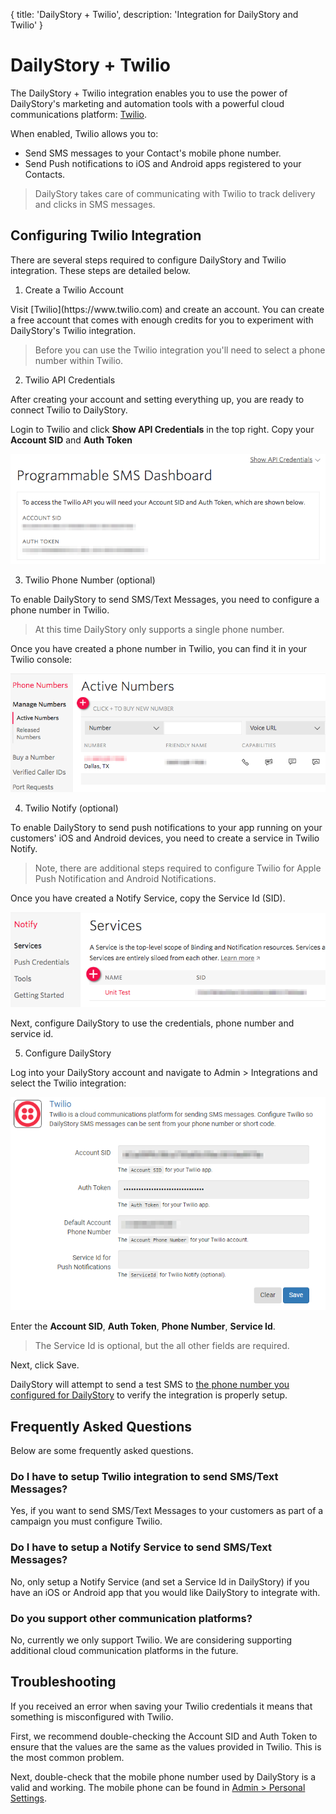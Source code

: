 {
	title: 'DailyStory + Twilio',
	description: 'Integration for DailyStory and Twilio'
}
# DailyStory + Twilio
The DailyStory + Twilio integration enables you to use the power of DailyStory's marketing and automation tools with a powerful cloud communications platform: [Twilio](https://www.twilio.com/).

When enabled, Twilio allows you to: 

* Send SMS messages to your Contact's mobile phone number.
* Send Push notifications to iOS and Android apps registered to your Contacts.
	
> DailyStory takes care of communicating with Twilio to track delivery and clicks in SMS messages.

## Configuring Twilio Integration
There are several steps required to configure DailyStory and Twilio integration. These steps are detailed below.

<ol class="step"><li value="1">Create a Twilio Account</li></ol>
Visit [Twilio](https://www.twilio.com) and create an account. You can create a free account that comes with enough credits for you to experiment with DailyStory's Twilio integration.

> Before you can use the Twilio integration you'll need to select a phone number within Twilio.

<ol class="step"><li value="2">Twilio API Credentials</li></ol>
After creating your account and setting everything up, you are ready to connect Twilio to DailyStory.

Login to Twilio and click **Show API Credentials** in the top right. Copy your **Account SID** and **Auth Token**

![DailyStory + Twilio API Credentials](/articles/integrations/twilio-01.png "DailyStory + Twilio API Keys")

<ol class="step"><li value="3">Twilio Phone Number (optional)</li></ol>

To enable DailyStory to send SMS/Text Messages, you need to configure a phone number in Twilio.

> At this time DailyStory only supports a single phone number.

Once you have created a phone number in Twilio, you can find it in your Twilio console:

![Twilio Phone Number](/articles/integrations/twilio-02.png "Twilio Phone Number")

<ol class="step"><li value="4">Twilio Notify (optional)</li></ol>

To enable DailyStory to send push notifications to your app running on your customers' iOS and Android devices, you need to create a service in Twilio Notify.

> Note, there are additional steps required to configure Twilio for Apple Push Notification and Android Notifications.

Once you have created a Notify Service, copy the Service Id (SID).

![Twilio Service Id](/articles/integrations/twilio-03.png "Twilio Service Id")

Next, configure DailyStory to use the credentials, phone number and service id.

<ol class="step"><li value="5">Configure DailyStory</li></ol>
Log into your DailyStory account and navigate to Admin > Integrations and select the Twilio integration:

![DailyStory + Twilio](/articles/integrations/twilio-04.png "DailyStory + Twilio")

Enter the **Account SID**, **Auth Token**, **Phone Number**, **Service Id**.

> The Service Id is optional, but the all other fields are required.

Next, click Save.

DailyStory will attempt to send a test SMS to [the phone number you configured for DailyStory](/account/personal-settings) to verify the integration is properly setup.

## Frequently Asked Questions
Below are some frequently asked questions.

### Do I have to setup Twilio integration to send SMS/Text Messages?
Yes, if you want to send SMS/Text Messages to your customers as part of a campaign you must configure Twilio.

### Do I have to setup a Notify Service to send SMS/Text Messages?
No, only setup a Notify Service (and set a Service Id in DailyStory) if you have an iOS or Android app that you would like DailyStory to integrate with.

### Do you support other communication platforms?
No, currently we only support Twilio. We are considering supporting additional cloud communication platforms in the future.

## Troubleshooting
If you received an error when saving your Twilio credentials it means that something is misconfigured with Twilio. 

First, we recommend double-checking the Account SID and Auth Token to ensure that the values are the same as the values provided in Twilio. This is the most common problem.

Next, double-check that the mobile phone number used by DailyStory is a valid and working. The mobile phone can be found in [Admin > Personal Settings](/account/personal-settings). 
